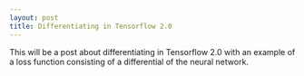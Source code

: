 ```yaml
---
layout: post
title: Differentiating in Tensorflow 2.0
---
```


This will be a post about differentiating in Tensorflow 2.0 with an example of a loss function consisting of a differential of the neural network.

